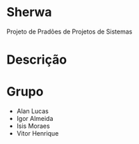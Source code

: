 # Sherwa
  Projeto de Pradões de Projetos de Sistemas

# Descrição
  

# Grupo
  - Alan Lucas
  - Igor Almeida
  - Isis Moraes
  - Vitor Henrique
